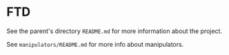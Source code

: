 # FTD

See the parent's directory ``README.md`` for more information about the project.

See ``manipulators/README.md`` for more info about manipulators.